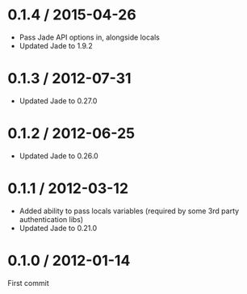 0.1.4 / 2015-04-26
==================

* Pass Jade API options in, alongside locals
* Updated Jade to 1.9.2

0.1.3 / 2012-07-31
==================

* Updated Jade to 0.27.0


0.1.2 / 2012-06-25
==================

* Updated Jade to 0.26.0


0.1.1 / 2012-03-12
==================

* Added ability to pass locals variables (required by some 3rd party authentication libs)
* Updated Jade to 0.21.0


0.1.0 / 2012-01-14
==================

First commit
